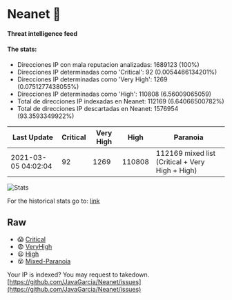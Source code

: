 # Neanet :hocho:
#### Threat intelligence feed
#### The stats:

- Direcciones IP con mala reputacion analizadas: 1689123 (100%)
- Direcciones IP determinadas como 'Critical':  92 (0.0054466134201%)
- Direcciones IP determinadas como 'Very High':  1269 (0.0751277438055%)
- Direcciones IP determinadas como 'High':  110808 (6.56009065059)
- Total de direcciones IP indexadas en Neanet:  112169 (6.64066500782%)
- Total de direcciones IP descartadas en Neanet:  1576954 (93.3593349922%)

| Last Update | Critical | Very High | High | Paranoia |
| --- | --- | --- | --- | --- |
| 2021-03-05 04:02:04 | 92 | 1269 | 110808 | 112169 mixed list (Critical + Very High + High)|

![Stats](https://docs.google.com/spreadsheets/d/e/2PACX-1vSnaNMIXVabIpDJjufMlzH7poXnshF3mgd8Is1g9ytUEzVsP5my4Trn8f-xkoLLQ38xpL3HtmUexLo6/pubchart?oid=501124687&format=image)

For the historical stats go to: [link](/stats.csv)
## Raw
- :scream: [Critical](https://raw.githubusercontent.com/JavaGarcia/Neanet/master/blacklists/neanet_critical.txt)
- :fearful: [VeryHigh](https://raw.githubusercontent.com/JavaGarcia/Neanet/master/blacklists/neanet_veryHigh.txtt)
- :frowning: [High](https://raw.githubusercontent.com/JavaGarcia/Neanet/master/blacklists/neanet_high.txt)
- :dizzy_face: [Mixed-Paranoia](https://raw.githubusercontent.com/JavaGarcia/Neanet/master/blacklists/neanet_all.txt)


Your IP is indexed? You may request to takedown. [https://github.com/JavaGarcia/Neanet/issues](https://github.com/JavaGarcia/Neanet/issues)



























































































































































































































































































































































































































































































































































































































































































































































































































































































































































































































































































































































































































































































































































































































































































































































































































































































































































































































































































































































































































































































































































































































































































































































































































































































































































































































































































































































































































































































































































































































































































































































































































































































































































































































































































































































































































































































































































































































































































































































































































































































































































































































































































































































































































































































































































































































































































































































































































